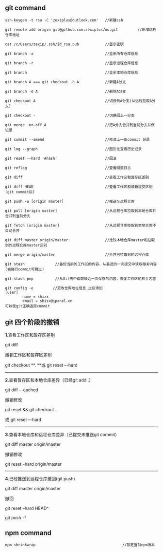 ## git command

```shell
ssh-keygen -t rsa -C 'zexiplus@outlook.com'   //新建ssh

git remote add origin git@github.com:zexiplus/oo.git         //新增远程仓库地址

cat /c/Users/zexip/.ssh/id_rsa.pub            //显示密钥

git branch -a                                 //显示所有仓库信息

git branch -r                                 //显示远程仓库信息

git branch                                    //显示本地仓库信息

git branch A === git checkout -b A 		      //新建A分支

git branch -d A                               //删除A分支

git checkout A                                //切换到A分支(从远程拉取A分支)

git checkout -                                //切换回上一分支

git merge -no-off A							  //把A分支合并到当前分支并做记录

git commit --amend                            //修改上一条commit 记录

git log --graph                               //图形化查看历史记录

git reset --hard '#hash'                      //回滚            

git reflog                                    //查看回滚日志

git diff                                      //查看工作区和暂存区差别

git diff HEAD                                 //查看工作区和最新提交区别(git commit后)

git push -u [origin master]                   //推送至远程仓库

git pull [origin master]                      //从远程仓库拉取到本地仓库并合并到当前分支

git fetch [origin master]                     //从远程仓库拉取到本地仓库不自动合并

git diff master origin/master                 //比较本地仓库master和拉取到的远程仓库master区别

git merge origin/master                       //合并已拉取到的远程仓库

git stash              //备份当前的工作区的内容，从最近的一次提交中读取相关内容(被强行commit可跳过)

git stash pop 	       //从Git栈中读取最近一次保存的内容，恢复工作区的相关内容

git config -e         //更改仓库地址信息,之后添加
[user]
        name = shizx	
        email = shizx@ipanel.cn
可以使git正确追踪commit

```



## git 四个阶段的撤销

**1**.查看工作区和暂存区差别

git diff

撤销工作区和暂存区差别

git checkout **.    **或  git reset –-hard

------

**2**.查看暂存区和本地仓库差异（已经git add .）

git diff –-cached

撤销修改

git reset && git checkout .

或 git reset –-hard

------

**3**.查看本地仓库和远程仓库差异（已提交未推送git commit）

git diff master origin/master

撤销修改

git reset –hard origin/master

------

**4**.已经推送到远程仓库撤回(git push)

git diff master origin/master

撤回

git reset –hard HEAD^ 

git push -f



## npm command 

```shell
npm shrinkwrap                                        //锁定当前npm版本
```


